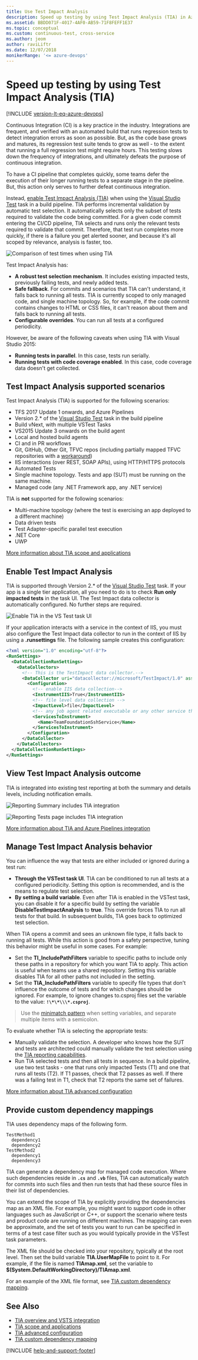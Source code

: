 ```yaml
---
title: Use Test Impact Analysis
description: Speed up testing by using Test Impact Analysis (TIA) in Azure Pipelines or TFS with a build or release pipeline.
ms.assetid: BBDD071F-4017-4AF0-AB59-71F8FEFF1E37
ms.topic: conceptual
ms.custom: continuous-test, cross-service
ms.author: jeom
author: raviLiftr
ms.date: 12/07/2018
monikerRange: '<= azure-devops'
---
```


# Speed up testing by using Test Impact Analysis (TIA)

[!INCLUDE [version-lt-eq-azure-devops](../../includes/version-lt-eq-azure-devops.md)]

Continuous Integration (CI) is a key practice in the industry. Integrations are frequent, and verified with an automated build that runs regression tests to detect integration errors as soon as possible. But, as the code base grows and matures, its regression test suite tends to grow as well - to the extent that running a full regression test might require hours. This testing slows down the frequency of integrations, and ultimately defeats the purpose of continuous integration.

To have a CI pipeline that completes quickly, some teams defer the execution of their longer running tests to a separate stage in the pipeline. But, this action only serves to further defeat continuous integration.

Instead, [enable Test Impact Analysis (TIA)](#enabletia) when using the [Visual Studio Test](/azure/devops/pipelines/tasks/reference/vstest-v2)
task in a build pipeline. TIA performs incremental validation by automatic test selection.
It automatically selects only the subset of tests required to validate the code being committed.
For a given code commit entering the CI/CD pipeline, TIA selects and runs only the relevant tests required to validate that commit.
Therefore, that test run completes more quickly, if there is a failure you get alerted sooner, and because it's all scoped by relevance, analysis is faster, too.

![Comparison of test times when using TIA](media/test-impact-analysis/tia-chart.png)

Test Impact Analysis has:

* **A robust test selection mechanism**. It includes existing impacted tests, previously failing tests, and newly added tests.
* **Safe fallback**. For commits and scenarios that TIA can't understand, it falls back to running all tests. TIA is currently scoped to only managed code, and single machine topology. So, for example, if the code commit contains changes to HTML or CSS files, it can't reason about them and falls back to running all tests.
* **Configurable overrides**. You can run all tests at a configured periodicity.

However, be aware of the following caveats when using TIA with Visual Studio 2015:

* **Running tests in parallel**. In this case, tests run serially.
* **Running tests with code coverage enabled**. In this case, code coverage data doesn't get collected.



## Test Impact Analysis supported scenarios

 Test Impact Analysis (TIA) is supported for the following scenarios:

* TFS 2017 Update 1 onwards, and Azure Pipelines
* Version 2.* of the [Visual Studio Test](/azure/devops/pipelines/tasks/reference/vstest-v2) task in the build pipeline
* Build vNext, with multiple VSTest Tasks
* VS2015 Update 3 onwards on the build agent
* Local and hosted build agents
* CI and in PR workflows
* Git, GitHub, Other Git, TFVC repos (including partially mapped TFVC repositories with a [workaround](../../repos/tfvc/test-impact-for-partially-mapped-tfvc-repositories.md))
* IIS interactions (over REST, SOAP APIs), using HTTP/HTTPS protocols
* Automated Tests
* Single machine topology. Tests and app (SUT) must be running on the same machine.
* Managed code (any .NET Framework app, any .NET service)

TIA is **not** supported for the following scenarios:

* Multi-machine topology (where the test is exercising an app deployed to a different machine)
* Data driven tests
* Test Adapter-specific parallel test execution
* .NET Core
* UWP

[More information about TIA scope and applications](https://blogs.msdn.microsoft.com/devops/2017/05/16/accelerated-continuous-testing-with-test-impact-analysis-part-2/)

<a name="enabletia"></a>

## Enable Test Impact Analysis

TIA is supported through Version 2.* of the [Visual Studio Test](/azure/devops/pipelines/tasks/reference/vstest-v2) task.
If your app is a single tier application, all you need to do is to check **Run only impacted tests** in the task UI.
The Test Impact data collector is automatically configured. No further steps are required.

![Enable TIA in the VS Test task UI](media/test-impact-analysis/task-params.png)

If your application interacts with a service in the context of IIS, you must also configure the Test Impact data collector to run in the context of IIS by using a **.runsettings** file.
The following sample creates this configuration:

```xml
<?xml version="1.0" encoding="utf-8"?>
<RunSettings>
  <DataCollectionRunSettings>
    <DataCollectors>
      <!-- This is the TestImpact data collector.-->
      <DataCollector uri="datacollector://microsoft/TestImpact/1.0" assemblyQualifiedName="Microsoft.VisualStudio.TraceCollector.TestImpactDataCollector, Microsoft.VisualStudio.TraceCollector, Version=15.0.0.0, Culture=neutral, PublicKeyToken=b03f5f7f11d50a3a" friendlyName="Test Impact">
        <Configuration>
          <!-- enable IIS data collection-->
          <InstrumentIIS>True</InstrumentIIS>
          <!-- file level data collection -->
          <ImpactLevel>file</ImpactLevel>
          <!-- any job agent related executable or any other service that the test is using needs to be profiled. -->
          <ServicesToInstrument>
            <Name>TeamFoundationSshService</Name>
          </ServicesToInstrument>
        </Configuration>
      </DataCollector>
    </DataCollectors>
  </DataCollectionRunSettings>
</RunSettings>
```

<a name="tiareports"></a>

## View Test Impact Analysis outcome

TIA is integrated into existing test reporting at both the summary and details levels, including notification emails.

![Reporting Summary includes TIA integration](media/test-impact-analysis/tia-reports-1.png)

![Reporting Tests page includes TIA integration](media/test-impact-analysis/tia-reports-2.png)

[More information about TIA and Azure Pipelines integration](https://blogs.msdn.microsoft.com/devops/2017/03/02/accelerated-continuous-testing-with-test-impact-analysis-part-1/)

## Manage Test Impact Analysis behavior

You can influence the way that tests are either included or ignored during a test run:

* **Through the VSTest task UI**. TIA can be conditioned to run all tests at a configured periodicity. Setting this option is recommended, and is the means to regulate test selection.
* **By setting a build variable**. Even after TIA is enabled in the VSTest task, you can disable it for a specific build by setting the variable **DisableTestImpactAnalysis** to **true**. This override forces TIA to run all tests for that build. In subsequent builds, TIA goes back to optimized test selection.

When TIA opens a commit and sees an unknown file type, it falls back to running all tests. While this action is good from a safety perspective, tuning this behavior might be useful in some cases. For example:

* Set the **TI\_IncludePathFilters** variable to specific paths to include only these paths in a repository for which you want TIA to apply. This action is useful when teams use a shared repository. Setting this variable disables TIA for all other paths not included in the setting.
* Set the **TIA\_IncludePathFilters** variable to specify file types that don't influence the outcome of tests and for which changes should be ignored. For example, to ignore changes to.csproj files set the variable to the value: **`!\*\*\\\*.csproj`**.

> Use the [minimatch pattern](../tasks/file-matching-patterns.md) when setting variables, and separate multiple items with a semicolon.

To evaluate whether TIA is selecting the appropriate tests:

* Manually validate the selection. A developer who knows how the SUT and tests are architected could manually validate the test selection using the [TIA reporting capabilities](#tiareports).
* Run TIA selected tests and then all tests in sequence. In a build pipeline, use two test tasks - one that runs only impacted Tests (T1) and one that runs all tests (T2). If T1 passes, check that T2 passes as well. If there was a failing test in T1, check that T2 reports the same set of failures.

[More information about TIA advanced configuration](https://blogs.msdn.microsoft.com/devops/2017/06/13/accelerated-continuous-testing-with-test-impact-analysis-part-3/)

## Provide custom dependency mappings

TIA uses dependency maps of the following form.

``` map
TestMethod1
  dependency1
  dependency2
TestMethod2
  dependency1
  dependency3
```

TIA can generate a dependency map for managed code execution.
Where such dependencies reside in **`.cs`** and **`.vb`** files, TIA can automatically watch for commits into such files and then run tests that had these source files in their list of dependencies.

You can extend the scope of TIA by explicitly providing the dependencies map as an XML file.
For example, you might want to support code in other languages such as JavaScript or C++,
or support the scenario where tests and product code are running on different machines.
The mapping can even be approximate, and the set of tests you want to run can be specified in terms of a test case filter such as you would typically provide in the VSTest task parameters.

The XML file should be checked into your repository, typically at the root level. Then set the build variable **TIA.UserMapFile** to point to it.
For example, if the file is named **TIAmap.xml**,
set the variable to **$(System.DefaultWorkingDirectory)/TIAmap.xml**.

For an example of the XML file format, see [TIA custom dependency mapping](https://blogs.msdn.microsoft.com/devops/2017/08/04/accelerated-continuous-testing-with-test-impact-analysis-part-4/).

## See Also

* [TIA overview and VSTS integration](https://blogs.msdn.microsoft.com/devops/2017/03/02/accelerated-continuous-testing-with-test-impact-analysis-part-1/)
* [TIA scope and applications](https://blogs.msdn.microsoft.com/devops/2017/05/16/accelerated-continuous-testing-with-test-impact-analysis-part-2/)
* [TIA advanced configuration](https://blogs.msdn.microsoft.com/devops/2017/06/13/accelerated-continuous-testing-with-test-impact-analysis-part-3/)
* [TIA custom dependency mapping](https://blogs.msdn.microsoft.com/devops/2017/08/04/accelerated-continuous-testing-with-test-impact-analysis-part-4/)

[!INCLUDE [help-and-support-footer](includes/help-and-support-footer.md)]
